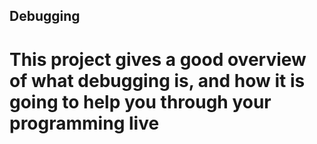 ## Debugging
# This project gives a good overview of what debugging is, and how it is going to help you through your programming live
